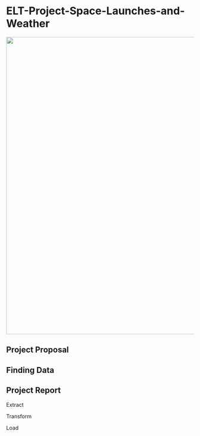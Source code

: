 


# ELT-Project-Space-Launches-and-Weather

<img src="https://media.giphy.com/media/3ohs4gSs3V0Q7qOtKU/giphy.gif" width=800>

## Project Proposal 


## Finding Data



## Project Report 
Extract


Transform



Load 

